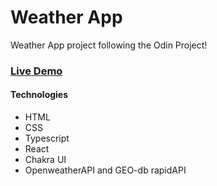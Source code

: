 # Weather App
Weather App project following the Odin Project!  

### [Live Demo](https://brodypen.github.io/weather-app/)

#### Technologies
- HTML
- CSS
- Typescript
- React
- Chakra UI
- OpenweatherAPI and GEO-db rapidAPI
